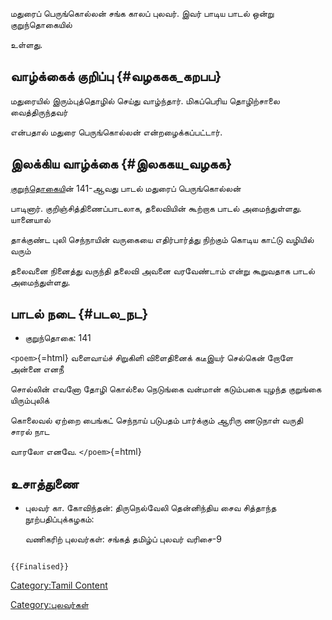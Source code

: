 மதுரைப் பெருங்கொல்லன் சங்க காலப் புலவர். இவர் பாடிய பாடல் ஒன்று குறுந்தொகையில்
உள்ளது.

## வாழ்க்கைக் குறிப்பு {#வழககக_கறபப}

மதுரையில் இரும்புத்தொழில் செய்து வாழ்ந்தார். மிகப்பெரிய தொழிற்சாலை வைத்திருந்தவர்
என்பதால் மதுரை பெருங்கொல்லன் என்றழைக்கப்பட்டார்.

## இலக்கிய வாழ்க்கை {#இலககய_வழகக}

[குறுந்தொகைய](குறுந்தொகை "wikilink")ின் 141-ஆவது பாடல் மதுரைப் பெருங்கொல்லன்
பாடினார். குறிஞ்சித்திணைப்பாடலாக, தலைவியின் கூற்றாக பாடல் அமைந்துள்ளது. யானையால்
தாக்குண்ட புலி செந்நாயின் வருகையை எதிர்பார்த்து நிற்கும் கொடிய காட்டு வழியில் வரும்
தலைவனை நினைத்து வருந்தி தலைவி அவனை வரவேண்டாம் என்று கூறுவதாக பாடல் அமைந்துள்ளது.

## பாடல் நடை {#படல_நட}

-   குறுந்தொகை: 141

`<poem>`{=html} வளைவாய்ச் சிறுகிளி விளைதினைக் கடீஇயர் செல்கென் றோளே அன்னை எனநீ
சொல்லின் எவனோ தோழி கொல்லை நெடுங்கை வன்மான் கடும்பகை யுழந்த குறுங்கை யிரும்புலிக்
கொலைவல் ஏற்றை பைங்கட் செந்நாய் படுபதம் பார்க்கும் ஆரிரு ணடுநாள் வருதி சாரல் நாட
வாரலோ எனவே. `</poem>`{=html}

## உசாத்துணை

-   புலவர் கா. கோவிந்தன்: திருநெல்வேலி தென்னிந்திய சைவ சித்தாந்த நூற்பதிப்புக்கழகம்:
    வணிகரிற் புலவர்கள்: சங்கத் தமிழ்ப் புலவர் வரிசை-9

```{=mediawiki}
{{Finalised}}
```
[Category:Tamil Content](Category:Tamil_Content "wikilink")
[Category:புலவர்கள்](Category:புலவர்கள் "wikilink")
